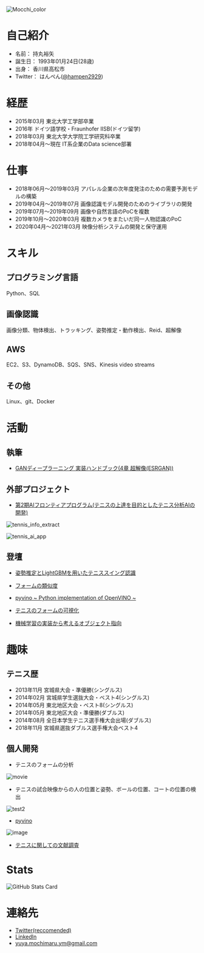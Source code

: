 ![Mocchi_color](https://user-images.githubusercontent.com/34574033/54477569-70e0b600-484c-11e9-8a72-a48098f0b49c.png)

# 自己紹介
- 名前：     持丸裕矢
- 誕生日：   1993年01月24日(28歳)
- 出身：     香川県高松市
- Twitter： はんぺん([@hampen2929](https://twitter.com/hampen2929))

# 経歴
- 2015年03月	      東北大学工学部卒業
- 2016年 	         ドイツ語学校・Fraunhofer IISB(ドイツ留学)
- 2018年03月       東北大学大学院工学研究科卒業
- 2018年04月〜現在	IT系企業のData science部署

# 仕事
- 2018年06月～2019年03月	         アパレル企業の次年度発注のための需要予測モデルの構築
- 2019年04月～2019年07月          画像認識モデル開発のためのライブラリの開発
- 2019年07月～2019年09月          画像や自然言語のPoCを複数
- 2019年10月～2020年03月          複数カメラをまたいだ同一人物認識のPoC
- 2020年04月～2021年03月          映像分析システムの開発と保守運用

# スキル
## プログラミング言語
Python、SQL

## 画像認識
画像分類、物体検出、トラッキング、姿勢推定・動作検出、Reid、超解像

## AWS
EC2、S3、DynamoDB、SQS、SNS、Kinesis video streams

## その他
Linux、git、Docker

# 活動

## 執筆

- [GANディープラーニング 実装ハンドブック(4章 超解像(ESRGAN))](https://www.shuwasystem.co.jp/book/9784798062297.html)

## 外部プロジェクト

- [第2期AIフロンティアプログラム(テニスの上達を目的としたテニス分析AIの開発)](https://www.nedo.go.jp/events/IT_100062.html)


![tennis_info_extract](https://user-images.githubusercontent.com/34574033/111123337-8e1efb00-85b2-11eb-8f8a-397e19f37a71.gif)

![tennis_ai_app](https://user-images.githubusercontent.com/34574033/111123470-b60e5e80-85b2-11eb-9ba9-45aba701f369.gif)

## 登壇

- [姿勢推定とLightGBMを用いたテニススイング認識](https://speakerdeck.com/hampen2929/tennis-swing-recognition-based-on-pose-estimation-and-lightgbm)

- [フォームの類似度](https://speakerdeck.com/hampen2929/feature-vector-calculation-of-tennis-swing-using-gaussian-process-regression-and-dissimilarity-calculation-by-dtw-distance)

- [pyvino ~ Python implementation of OpenVINO ~](https://speakerdeck.com/hampen2929/pyvino-python-implementation-of-openvino)

- [テニスのフォームの可視化](https://speakerdeck.com/hampen2929/tennis-form-visualization)

- [機械学習の実装から考えるオブジェクト指向](https://speakerdeck.com/hampen2929/oop-for-ml)

# 趣味

## テニス歴
- 2013年11月	  宮城県大会・準優勝(シングルス)
- 2014年02月	    宮城県学生選抜大会・ベスト4(シングルス)
- 2014年05月	    東北地区大会・ベスト8(シングルス)
- 2014年05月	    東北地区大会・準優勝(ダブルス)
- 2014年08月	    全日本学生テニス選手権大会出場(ダブルス)
- 2018年11月  	宮城県選抜ダブルス選手権大会ベスト4

## 個人開発
- テニスのフォームの分析

![movie](https://user-images.githubusercontent.com/34574033/76155716-30e8a200-6133-11ea-8855-45c245591700.gif)

- テニスの試合映像からの人の位置と姿勢、ボールの位置、コートの位置の検出

![test2](https://user-images.githubusercontent.com/34574033/76155579-51aff800-6131-11ea-8250-94cb1495b09b.gif)

- [pyvino](https://github.com/hampen2929/pyvino)

![image](https://user-images.githubusercontent.com/34574033/63226303-36bc7b80-c213-11e9-8881-74241128e1d3.png)

- [テニスに関しての文献調査](https://github.com/hampen2929/survey_on_tennis_tech)

# Stats

![GitHub Stats Card](https://github-readme-stats.vercel.app/api?username=hampen2929)

# 連絡先
- [Twitter(reccomended)](https://twitter.com/hampen2929)
- [LinkedIn](https://www.linkedin.com/in/yuya-mochimaru-hampen2929/)
- yuya.mochimaru.ym@gmail.com
